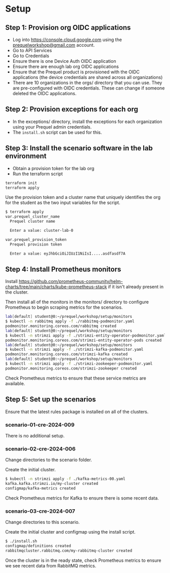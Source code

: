# Setup

## Step 1: Provision org OIDC applications

* Log into https://console.cloud.google.com using the prequelworkshop@gmail.com account.
* Go to API Services
* Go to Credentials
* Ensure there is one Device Auth OIDC application
* Ensure there are enough lab org OIDC applications
* Ensure that the Prequel product is provisioned with the OIDC applications (the device credentials are shared across all organizations)
* There are 10 organizations in the orgs/ directory that you can use. They are pre-configured with OIDC credentials. These can change if someone deleted the OIDC applications.

## Step 2: Provision exceptions for each org

* In the exceptions/ directory, install the exceptions for each organization using your Prequel admin credentials.
* The `install.sh` script can be used for this.

## Step 3: Install the scenario software in the lab environment

* Obtain a provision token for the lab org
* Run the terraform script

```bash
terraform init
terraform apply
```

Use the provision token and a cluster name that uniquely identifies the org for the student as the two input variables for the script.

```bash
$ terraform apply
var.prequel_cluster_name
  Prequel cluster name

  Enter a value: cluster-lab-0

var.prequel_provision_token
  Prequel provision token

  Enter a value: eyJhbGciOiJIUzI1NiIsI.....asdfasdf7A
```

## Step 4: Install Prometheus monitors

Install https://github.com/prometheus-community/helm-charts/tree/main/charts/kube-prometheus-stack if it isn't already present in the cluster.

Then install all of the monitors in the monitors/ directory to configure Prometheus to begin scraping metrics for the scenarios. 

```bash
lab[default] student@0:~/prequel/workshop/setup/monitors
$ kubectl -n rabbitmq apply -f ./rabbitmq-podmonitor.yaml 
podmonitor.monitoring.coreos.com/rabbitmq created
lab[default] student@0:~/prequel/workshop/setup/monitors
$ kubectl -n strimzi apply -f ./strimzi-entity-operator-podmonitor.yaml 
podmonitor.monitoring.coreos.com/strimzi-entity-operator-pods created
lab[default] student@0:~/prequel/workshop/setup/monitors
$ kubectl -n strimzi apply -f ./strimzi-kafka-podmonitor.yaml 
podmonitor.monitoring.coreos.com/strimzi-kafka created
lab[default] student@0:~/prequel/workshop/setup/monitors
$ kubectl -n strimzi apply -f ./strimzi-zookeeper-podmonitor.yaml 
podmonitor.monitoring.coreos.com/strimzi-zookeeper created
```

Check Prometheus metrics to ensure that these service metrics are available.

## Step 5: Set up the scenarios

Ensure that the latest rules package is installed on all of the clusters.

### scenario-01-cre-2024-009

There is no additional setup.

### scenario-02-cre-2024-006

Change directories to the scenario folder.

Create the initial cluster.

```bash
$ kubectl -n strimzi apply -f ./kafka-metrics-00.yaml 
kafka.kafka.strimzi.io/my-cluster created
configmap/kafka-metrics created
```

Check Prometheus metrics for Kafka to ensure there is some recent data.

### scenario-03-cre-2024-007

Change directories to this scenario.

Create the initial cluster and configmap using the install script.

```bash
$ ./install.sh 
configmap/definitions created
rabbitmqcluster.rabbitmq.com/my-rabbitmq-cluster created
```

Once the cluster is in the ready state, check Prometheus metrics to ensure we see recent data from RabbitMQ metrics.
